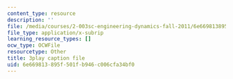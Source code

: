 ```yaml
---
content_type: resource
description: ''
file: /media/courses/2-003sc-engineering-dynamics-fall-2011/6e669813895f501fb946c006cfa34bf0_zNCBDrnT05E.vtt
file_type: application/x-subrip
learning_resource_types: []
ocw_type: OCWFile
resourcetype: Other
title: 3play caption file
uid: 6e669813-895f-501f-b946-c006cfa34bf0
---
```

